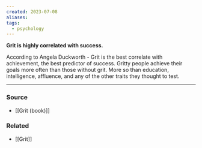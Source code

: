 ```yaml
---
created: 2023-07-08
aliases: 
tags:
  - psychology
---
```

**Grit is highly correlated with success.**

According to Angela  Duckworth - Grit is the best correlate with achievement, the best predictor of success. Gritty people achieve their goals more often than those without grit. More so than education, intelligence, affluence, and any of the other traits they thought to test.

****
### Source
- [[Grit (book)]]

### Related
- [[Grit]]